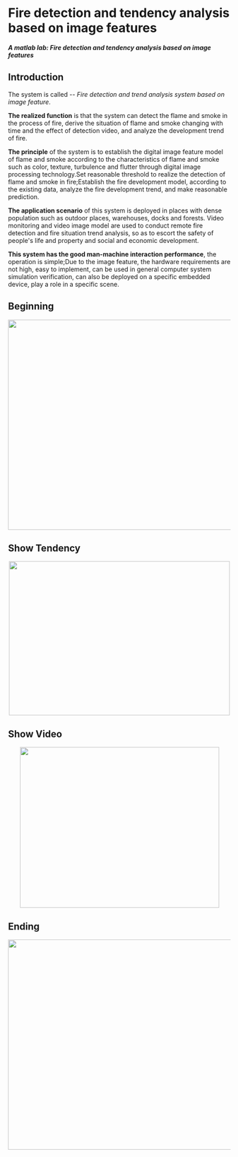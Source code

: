 # Fire detection and tendency analysis based on image features
***A matlab lab: Fire detection and tendency analysis based on image features***
## Introduction
The system is called -- *Fire detection and trend analysis system based on image feature*.

**The realized function** is that the system can detect the flame and smoke in the process of fire, derive the situation of flame and smoke changing with time and the effect of detection video, and analyze the development trend of fire.

**The principle** of the system is to establish the digital image feature model of flame and smoke according to the characteristics of flame and smoke such as color, texture, turbulence and flutter through digital image processing technology.Set reasonable threshold to realize the detection of flame and smoke in fire;Establish the fire development model, according to the existing data, analyze the fire development trend, and make reasonable prediction.

**The application scenario** of this system is deployed in places with dense population such as outdoor places, warehouses, docks and forests. Video monitoring and video image model are used to conduct remote fire detection and fire situation trend analysis, so as to escort the safety of people's life and property and social and economic development.

**This system has the good man-machine interaction performance**, the operation is simple;Due to the image feature, the hardware requirements are not high, easy to implement, can be used in general computer system simulation verification, can also be deployed on a specific embedded device, play a role in a specific scene.

## Beginning 
<div align=center><img width="646" height="476" src="https://github.com/Gchinanty/Fire_detection_and_tendency_analysis_based_on_image_features/blob/master/Beginning.png"/></div>

## Show Tendency
<div align=center><img width="500" height="349" src="https://github.com/Gchinanty/Fire_detection_and_tendency_analysis_based_on_image_features/blob/master/show_tendency.png"/></div>

## Show Video
<div align=center><img width="451" height="364" src="https://github.com/Gchinanty/Fire_detection_and_tendency_analysis_based_on_image_features/blob/master/show_video.png"/></div>

## Ending
<div align=center><img width="646" height="476" src="https://github.com/Gchinanty/Fire_detection_and_tendency_analysis_based_on_image_features/blob/master/Ending.png"/></div>
